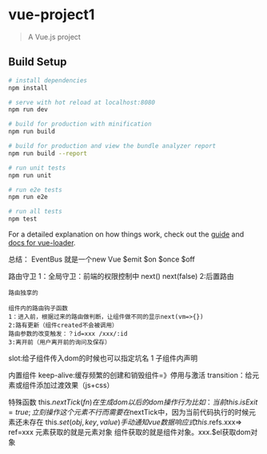 # vue-project1

> A Vue.js project

## Build Setup

``` bash
# install dependencies
npm install

# serve with hot reload at localhost:8080
npm run dev

# build for production with minification
npm run build

# build for production and view the bundle analyzer report
npm run build --report

# run unit tests
npm run unit

# run e2e tests
npm run e2e

# run all tests
npm test
```

For a detailed explanation on how things work, check out the [guide](http://vuejs-templates.github.io/webpack/) and [docs for vue-loader](http://vuejs.github.io/vue-loader).


总结：
EventBus 就是一个new Vue
$emit
$on 
$once 
$off

路由守卫
	1：全局守卫：前端的权限控制中 next() next(false)
	2:后置路由

	路由独享的

	组件内的路由钩子函数
	1：进入前，根据过来的路由做判断，让组件做不同的显示next(vm=>{})
	2:路有更新（组件created不会被调用）
	路由参数的改变触发：？id=xxx /xxx/:id
	3:离开前（用户离开前的询问及保存）

slot:给子组件传入dom的时候也可以指定坑名
<span slot="xxx">1</span>
子组件内声明<slot name="xxx"></slot>

内置组件
keep-alive:缓存频繁的创建和销毁组件=》停用与激活
transition：给元素或组件添加过渡效果（js+css）

特殊函数
this.$nextTick(fn) 在生成dom以后的dom操作行为
比如：当前this.isExit=true;立刻操作这个元素不行
而需要在$nextTick中，因为当前代码执行的时候元素还未存在
this.$set(obj,key,value)手动通知vue数据响应式
this.$refs.xxx=> ref=xxx
元素获取的就是元素对象
组件获取的就是组件对象。xxx.$el获取dom对象
